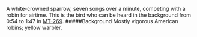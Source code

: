 A white-crowned sparrow, seven songs over a minute, competing with a robin for airtime. This is the bird who can be heard in the background from 0:54 to 1:47 in [MT-269](http://listeningtoacontinentsing.com/recording.php?page=MT-269).
#####Background
Mostly vigorous American robins; yellow warbler.
